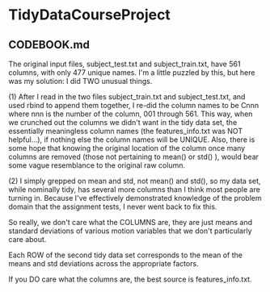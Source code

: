 TidyDataCourseProject
=====================

## CODEBOOK.md

The original input files, subject_test.txt and subject_train.txt,
have 561 columns, with only 477 unique names. I'm a little puzzled
by this, but here was my solution: I did TWO unusual things.

(1) After I read in the two files subject_train.txt and subject_test.txt,
and used rbind to append them together, I re-did the column names to 
be Cnnn<original column name> where nnn is the number of the column,
001 through 561. This way, when we crunched out the columns we didn't
want in the tidy data set, the essentially meaningless column names
(the features_info.txt was NOT helpful...), if nothing else the
column names will be UNIQUE. Also, there is some hope that knowing
the original location of the column once many columns are removed
(those not pertaining to mean() or std() ), would bear some vague
resemblance to the original raw column.

(2) I simply grepped on mean and std, not mean() and std(), so my
data set, while nominally tidy, has several more columns than I think
most people are turning in. Because I've effectively demonstrated
knowledge of the problem domain that the assignment tests,
I never went back to fix this.

So really, we don't care what the COLUMNS are, they are just means
and standard deviations of various motion variables that we don't 
particularly care about.

Each ROW of the second tidy data set corresponds to the mean of the
means and std deviations across the appropriate factors.

If you DO care what the columns are, the best source is features_info.txt.


